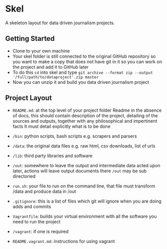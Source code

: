 Skel
====

A skeleton layout for data driven journalism projects.

Getting Started
---------------
* Clone to your own machine
* Your skel folder is still connected to the original GitHub repository so you want to make a copy that does not have git in it so you can work on the project and add it to GitHub later
* To do this `cd` into skel and type `git archive --format zip --output '/full/path/to/dataproject'.zip master`
* Now you can unzip it and build you data driven journalism project

Project Layout
--------------
* `README.md`: at the top level of your project folder
 Readme in the absence of docs, this should contain description of the project, detailing of the sources and outputs, together with any philosophical and impertinent facts
 It must detail explicitly what is to be done

* `/bin`: python scripts, bash scripts e.g. scrapers and parsers
* `/data`: the original data files e.g. raw html, csv downloads, list of urls
* `/lib`: third party libraries and software
* `/out`: somewhere to leave the output and intermediate data acted upon later, actions will leave output documents there
`/out` may be sub directoried
* `run.sh`: your file to run on the command line, that file must transform /data and produce data in /out
* `.gitignore`: this is a list of files which git will ignore when
  you are doing adds and commits

* `Vagrantfile`: builds your virtual environment with all the software you need to run the project
* `/vagrant`: if one is required
* `README.vagrant.md`:  instructions for using vagrant
